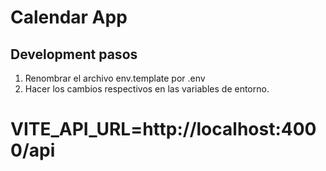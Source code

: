 

# Calendar App

## Development pasos
1. Renombrar el archivo env.template por .env
2. Hacer los cambios respectivos en las variables de entorno.

# VITE_API_URL=http://localhost:4000/api

